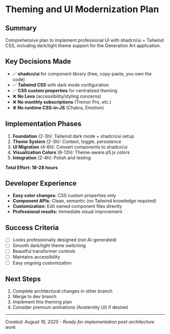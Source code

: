 # Theming and UI Modernization Plan

## Summary

Comprehensive plan to implement professional UI with shadcn/ui + Tailwind CSS, including dark/light theme support for the Generation Art application.

## Key Decisions Made

- ✅ **shadcn/ui** for component library (free, copy-paste, you own the code)
- ✅ **Tailwind CSS** with dark mode configuration
- ✅ **CSS custom properties** for centralized theming
- ❌ **No Leva** (accessibility/styling concerns)
- ❌ **No monthly subscriptions** (Tremor Pro, etc.)
- ❌ **No runtime CSS-in-JS** (Chakra, Emotion)

## Implementation Phases

1. **Foundation** (2-3h): Tailwind dark mode + shadcn/ui setup
2. **Theme System** (2-3h): Context, toggle, persistence
3. **UI Migration** (4-6h): Convert components to shadcn/ui
4. **Visualization Colors** (8-12h): Theme-aware p5.js colors
5. **Integration** (2-4h): Polish and testing

**Total Effort: 18-28 hours**

## Developer Experience

- **Easy color changes:** CSS custom properties only
- **Component APIs:** Clean, semantic (no Tailwind knowledge required)
- **Customization:** Edit owned component files directly
- **Professional results:** Immediate visual improvement

## Success Criteria

- [ ] Looks professionally designed (not AI-generated)
- [ ] Smooth dark/light theme switching
- [ ] Beautiful transformer controls
- [ ] Maintains accessibility
- [ ] Easy ongoing customization

## Next Steps

1. Complete architectural changes in other branch
2. Merge to dev branch
3. Implement this theming plan
4. Consider premium animations (Aceternity UI) if desired

---

_Created: August 16, 2025 - Ready for implementation post-architecture work_
